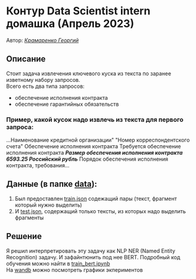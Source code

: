 # Контур Data Scientist intern домашка (Апрель 2023)
Автор: [*Крамаренко Георгий*](t.me/WoodieDudy)

## Описание
Стоит задача извлечения ключевого куска из текста по заранее изветному набору запросов.  
Всего есть два типа запросов:  
- обеспечение исполнения контракта
- обеспечение гарантийных обязательств

### Пример, какой кусок надо извлечь из текста для первого запроса:
...Наименование кредитной организации\" \"Номер корреспондентского счета\" Обеспечение исполнения контракта Требуется обеспечение исполнения контракта ***Размер обеспечения исполнения контракта 6593.25 Российский рубль*** Порядок обеспечения исполнения контракта, требования...


## Данные (в папке [data](data/)):
1. Был предоставлен [train.json](data/train.json) содежащий пары (текст, фрагмент который нужно выделить)
2. И [test.json](data/test.json), содержащий только тексты, из которых надо выделить фрагменты


## Решение

Я решил интерпретировать эту задачу как NLP NER (Named Entity Recognition) задачу.
И зафайнтюнить под нее BERT. Подробный код обучения можно найти в [train_bert.ipynb](./train_bert.ipynb)  
На [wandb](https://wandb.ai/woodiedudyteam/kontur-text-extraction?workspace=user-woodiedudy) можно посмотреть графики экпериментов  
